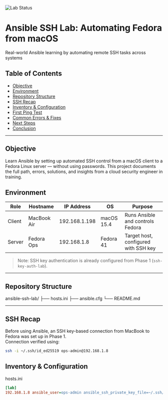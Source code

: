 ![Lab Status](https://img.shields.io/badge/status-In_Progress-yellow)

# Ansible SSH Lab: Automating Fedora from macOS  
Real-world Ansible learning by automating remote SSH tasks across systems

## Table of Contents
- [Objective](#objective)
- [Environment](#environment)
- [Repository Structure](#repository-structure)
- [SSH Recap](#ssh-recap)
- [Inventory & Configuration](#inventory--configuration)
- [First Ping Test](#first-ping-test)
- [Common Errors & Fixes](#common-errors--fixes)
- [Next Steps](#next-steps)
- [Conclusion](#conclusion)

---

## Objective

Learn Ansible by setting up automated SSH control from a macOS client to a Fedora Linux server — without using passwords. This project documents the full path, errors, solutions, and insights from a cloud security engineer in training.

## Environment

| Role   | Hostname     | IP Address     | OS          | Purpose                            |
|--------|--------------|----------------|-------------|-------------------------------------|
| Client | MacBook Air  | 192.168.1.198  | macOS 15.4  | Runs Ansible and controls Fedora    |
| Server | Fedora Ops   | 192.168.1.8    | Fedora 41   | Target host, configured with SSH key |

> Note: SSH key authentication is already configured from Phase 1 (`ssh-key-auth-lab`).

---

## Repository Structure
ansible-ssh-lab/
├── hosts.ini
├── ansible.cfg
└── README.md

---

## SSH Recap

Before using Ansible, an SSH key-based connection from MacBook to Fedora was set up in Phase 1.  
Connection verified using:
```bash
ssh -i ~/.ssh/id_ed25519 ops-admin@192.168.1.8
```

## Inventory & Configuration

hosts.ini
```ini
[lab]
192.168.1.8 ansible_user=ops-admin ansible_ssh_private_key_file=~/.ssh/id_ed25519
```
